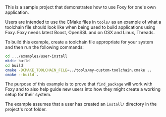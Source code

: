 This is a sample project that demonstrates how to use Foxy for one's own application.

Users are intended to use the CMake files in `tools/` as an example of what a toolchain file should
look like when being used to build applications using Foxy. Foxy needs latest Boost, OpenSSL and on
OSX and Linux, Threads.

To build this example, create a toolchain file appropriate for your system and then run the
following commands:

```bash
cd .../examples/user-install
mkdir build
cd build
cmake -DCMAKE_TOOLCHAIN_FILE=../tools/my-custom-toolchain.cmake ..
cmake --build .
```

The purpose of this example is to prove that `find_package` will work with Foxy and to also help
guide new users into how they might create a working setup for their system.

The example assumes that a user has created an `install/` directory in the project's root folder.

